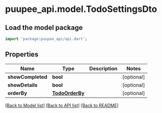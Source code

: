 # puupee_api.model.TodoSettingsDto

## Load the model package
```dart
import 'package:puupee_api/api.dart';
```

## Properties
Name | Type | Description | Notes
------------ | ------------- | ------------- | -------------
**showCompleted** | **bool** |  | [optional] 
**showDetails** | **bool** |  | [optional] 
**orderBy** | [**TodoOrderBy**](TodoOrderBy.md) |  | [optional] 

[[Back to Model list]](../README.md#documentation-for-models) [[Back to API list]](../README.md#documentation-for-api-endpoints) [[Back to README]](../README.md)


